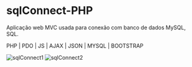 # sqlConnect-PHP
Aplicação web MVC usada para conexão com banco de dados MySQL, SQL.

PHP | PDO | JS | AJAX | JSON | MYSQL | BOOTSTRAP

![sqlConnect1](https://user-images.githubusercontent.com/46305573/132077653-73732f6e-a8dd-484b-a8f6-48cd2b2198a2.png)
![sqlConnect2](https://user-images.githubusercontent.com/46305573/132077656-7ac759a6-d606-4ef4-9646-da64de04cd5b.png)
